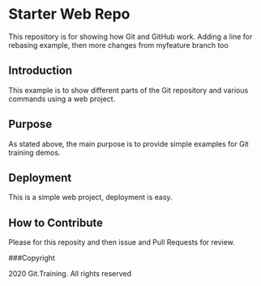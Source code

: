 # Starter Web Repo

This repository is for showing how Git and GitHub work.  Adding a line for rebasing example, then more changes from myfeature branch too

## Introduction

This example is to show different parts of the Git repository and various commands using a web project.

## Purpose

As stated above, the main purpose is to provide simple examples for Git training demos.

## Deployment

This is a simple web project, deployment is easy.

## How to Contribute

Please for this reposity and then issue and Pull Requests for review.

###Copyright

2020 Git.Training.  All rights reserved
